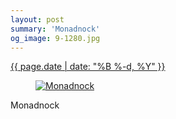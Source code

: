 ```yaml
---
layout: post
summary: 'Monadnock'
og_image: 9-1280.jpg
---
```


<p>
 <time>
  <a href="/9">
   {{ page.date | date: "%B %-d, %Y" }}
  </a>
 </time>
 <a href="/9">
  <figure data-taken="8/19/2013">
   <img alt="Monadnock" sizes="(min-width: 700px) 50vw, calc(100vw - 2rem)" src="{{ site.assets_url }}/9-640.jpg" srcset="{{ site.assets_url }}/9-1280.jpg 1280w, {{ site.assets_url }}/9-960.jpg 960w, {{ site.assets_url }}/9-640.jpg 640w, {{ site.assets_url }}/9-320.jpg 320w"/>
  </figure>
 </a>
 <span>
  Monadnock
 </span>
</p>
